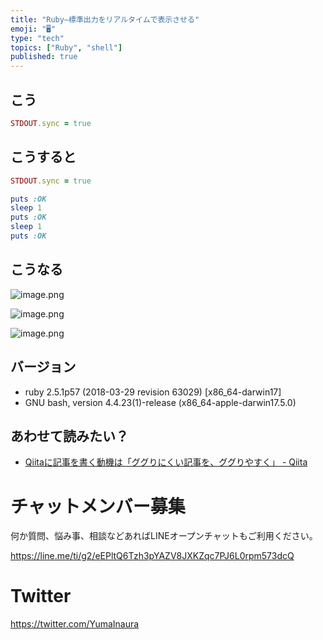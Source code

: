 ```yaml
---
title: "Ruby—標準出力をリアルタイムで表示させる"
emoji: "🖥"
type: "tech"
topics: ["Ruby", "shell"]
published: true
---
```


## こう

```rb
STDOUT.sync = true
```

## こうすると

```rb
STDOUT.sync = true

puts :OK
sleep 1
puts :OK
sleep 1
puts :OK
```

## こうなる

![image.png](https://qiita-image-store.s3.amazonaws.com/0/89618/ac80a0d3-f6fd-ff59-3699-28729c7776e5.png)

![image.png](https://qiita-image-store.s3.amazonaws.com/0/89618/a8c4b345-0334-388d-4cd6-d096ecc266da.png)

![image.png](https://qiita-image-store.s3.amazonaws.com/0/89618/703af756-a804-60b2-9220-aaed74cb4380.png)


## バージョン

- ruby 2.5.1p57 (2018-03-29 revision 63029) [x86_64-darwin17]
- GNU bash, version 4.4.23(1)-release (x86_64-apple-darwin17.5.0)

## あわせて読みたい？

- [Qiitaに記事を書く動機は「ググりにくい記事を、ググりやすく」 - Qiita](https://qiita.com/YumaInaura/items/e83df9a45836f7b2929b)








<!-- Update From Qiita API -->

# チャットメンバー募集


何か質問、悩み事、相談などあればLINEオープンチャットもご利用ください。

https://line.me/ti/g2/eEPltQ6Tzh3pYAZV8JXKZqc7PJ6L0rpm573dcQ





# Twitter


https://twitter.com/YumaInaura


<!-- Update From Qiita API -->


